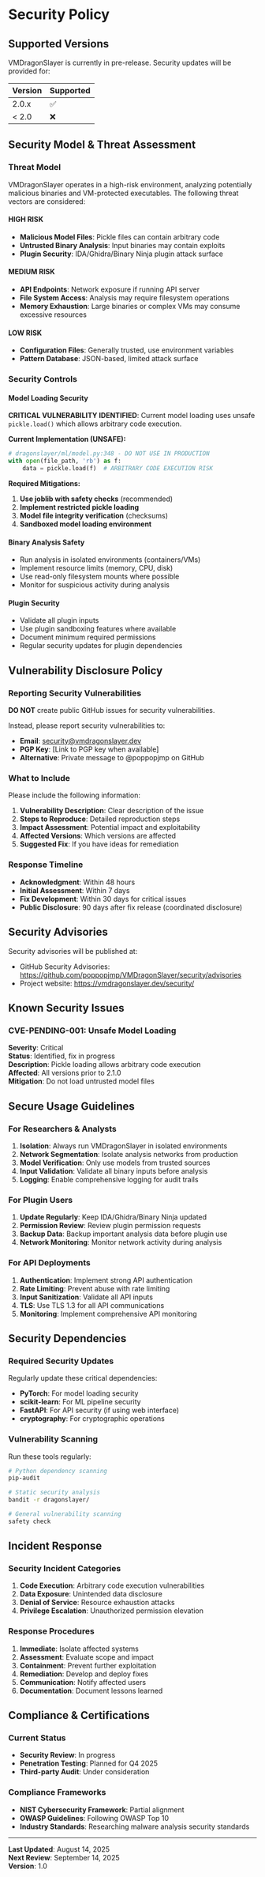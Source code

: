 # Security Policy

## Supported Versions

VMDragonSlayer is currently in pre-release. Security updates will be provided for:

| Version | Supported          |
| ------- | ------------------ |
| 2.0.x   | :white_check_mark: |
| < 2.0   | :x:                |

## Security Model & Threat Assessment

### Threat Model

VMDragonSlayer operates in a high-risk environment, analyzing potentially malicious binaries and VM-protected executables. The following threat vectors are considered:

#### HIGH RISK
- **Malicious Model Files**: Pickle files can contain arbitrary code
- **Untrusted Binary Analysis**: Input binaries may contain exploits
- **Plugin Security**: IDA/Ghidra/Binary Ninja plugin attack surface

#### MEDIUM RISK  
- **API Endpoints**: Network exposure if running API server
- **File System Access**: Analysis may require filesystem operations
- **Memory Exhaustion**: Large binaries or complex VMs may consume excessive resources

#### LOW RISK
- **Configuration Files**: Generally trusted, use environment variables
- **Pattern Database**: JSON-based, limited attack surface

### Security Controls

#### Model Loading Security
**CRITICAL VULNERABILITY IDENTIFIED**: Current model loading uses unsafe `pickle.load()` which allows arbitrary code execution.

**Current Implementation (UNSAFE):**
```python
# dragonslayer/ml/model.py:348 - DO NOT USE IN PRODUCTION
with open(file_path, 'rb') as f:
    data = pickle.load(f)  # ARBITRARY CODE EXECUTION RISK
```

**Required Mitigations:**
1. **Use joblib with safety checks** (recommended)
2. **Implement restricted pickle loading** 
3. **Model file integrity verification** (checksums)
4. **Sandboxed model loading environment**

#### Binary Analysis Safety
- Run analysis in isolated environments (containers/VMs)
- Implement resource limits (memory, CPU, disk)
- Use read-only filesystem mounts where possible
- Monitor for suspicious activity during analysis

#### Plugin Security
- Validate all plugin inputs
- Use plugin sandboxing features where available
- Document minimum required permissions
- Regular security updates for plugin dependencies

## Vulnerability Disclosure Policy

### Reporting Security Vulnerabilities

**DO NOT** create public GitHub issues for security vulnerabilities.

Instead, please report security vulnerabilities to:
- **Email**: security@vmdragonslayer.dev
- **PGP Key**: [Link to PGP key when available]
- **Alternative**: Private message to @poppopjmp on GitHub

### What to Include

Please include the following information:
1. **Vulnerability Description**: Clear description of the issue
2. **Steps to Reproduce**: Detailed reproduction steps
3. **Impact Assessment**: Potential impact and exploitability
4. **Affected Versions**: Which versions are affected
5. **Suggested Fix**: If you have ideas for remediation

### Response Timeline

- **Acknowledgment**: Within 48 hours
- **Initial Assessment**: Within 7 days  
- **Fix Development**: Within 30 days for critical issues
- **Public Disclosure**: 90 days after fix release (coordinated disclosure)

## Security Advisories

Security advisories will be published at:
- GitHub Security Advisories: https://github.com/poppopjmp/VMDragonSlayer/security/advisories
- Project website: https://vmdragonslayer.dev/security/

## Known Security Issues

### CVE-PENDING-001: Unsafe Model Loading
**Severity**: Critical  
**Status**: Identified, fix in progress  
**Description**: Pickle loading allows arbitrary code execution  
**Affected**: All versions prior to 2.1.0  
**Mitigation**: Do not load untrusted model files  

## Secure Usage Guidelines

### For Researchers & Analysts

1. **Isolation**: Always run VMDragonSlayer in isolated environments
2. **Network Segmentation**: Isolate analysis networks from production
3. **Model Verification**: Only use models from trusted sources
4. **Input Validation**: Validate all binary inputs before analysis
5. **Logging**: Enable comprehensive logging for audit trails

### For Plugin Users

1. **Update Regularly**: Keep IDA/Ghidra/Binary Ninja updated
2. **Permission Review**: Review plugin permission requests
3. **Backup Data**: Backup important analysis data before plugin use
4. **Network Monitoring**: Monitor network activity during analysis

### For API Deployments

1. **Authentication**: Implement strong API authentication
2. **Rate Limiting**: Prevent abuse with rate limiting
3. **Input Sanitization**: Validate all API inputs
4. **TLS**: Use TLS 1.3 for all API communications
5. **Monitoring**: Implement comprehensive API monitoring

## Security Dependencies

### Required Security Updates

Regularly update these critical dependencies:
- **PyTorch**: For model loading security
- **scikit-learn**: For ML pipeline security  
- **FastAPI**: For API security (if using web interface)
- **cryptography**: For cryptographic operations

### Vulnerability Scanning

Run these tools regularly:
```bash
# Python dependency scanning
pip-audit

# Static security analysis  
bandit -r dragonslayer/

# General vulnerability scanning
safety check
```

## Incident Response

### Security Incident Categories

1. **Code Execution**: Arbitrary code execution vulnerabilities
2. **Data Exposure**: Unintended data disclosure
3. **Denial of Service**: Resource exhaustion attacks
4. **Privilege Escalation**: Unauthorized permission elevation

### Response Procedures

1. **Immediate**: Isolate affected systems
2. **Assessment**: Evaluate scope and impact
3. **Containment**: Prevent further exploitation
4. **Remediation**: Develop and deploy fixes
5. **Communication**: Notify affected users
6. **Documentation**: Document lessons learned

## Compliance & Certifications

### Current Status
- **Security Review**: In progress
- **Penetration Testing**: Planned for Q4 2025
- **Third-party Audit**: Under consideration

### Compliance Frameworks
- **NIST Cybersecurity Framework**: Partial alignment
- **OWASP Guidelines**: Following OWASP Top 10
- **Industry Standards**: Researching malware analysis security standards

---

**Last Updated**: August 14, 2025  
**Next Review**: September 14, 2025  
**Version**: 1.0
